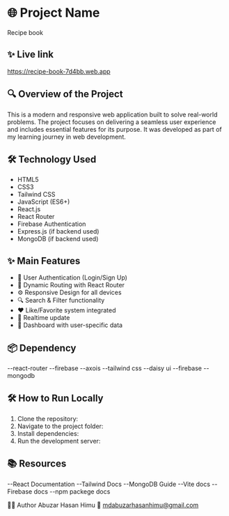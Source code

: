 # 🌐 Project Name
Recipe book

## ✨ Live link 
https://recipe-book-7d4bb.web.app

## 🔍 Overview of the Project

This is a modern and responsive web application built to solve real-world problems. The project focuses on delivering a seamless user experience and includes essential features for its purpose. It was developed as part of my learning journey in web development.

## 🛠 Technology Used

- HTML5
- CSS3
- Tailwind CSS
- JavaScript (ES6+)
- React.js
- React Router
- Firebase Authentication
- Express.js (if backend used)
- MongoDB (if backend used)

## ✨ Main Features

- 🔐 User Authentication (Login/Sign Up)
- 📄 Dynamic Routing with React Router
- ⚙ Responsive Design for all devices
- 🔍 Search & Filter functionality
- ❤ Like/Favorite system integrated
- 🔄 Realtime update
- 🧾 Dashboard with user-specific data 

## 📦 Dependency

--react-router
--firebase
--axois
--tailwind css
--daisy ui
--firebase
--mongodb

## 🛠️ How to Run Locally

1. Clone the repository:
2. Navigate to the project folder:
3. Install dependencies:
4. Run the development server:

## 📚 Resources

--React Documentation
--Tailwind Docs
--MongoDB Guide
--Vite docs
--Firebase docs
--npm packege docs

🙋‍♂️ Author
Abuzar Hasan Himu
📧 mdabuzarhasanhimu@gmail.com



